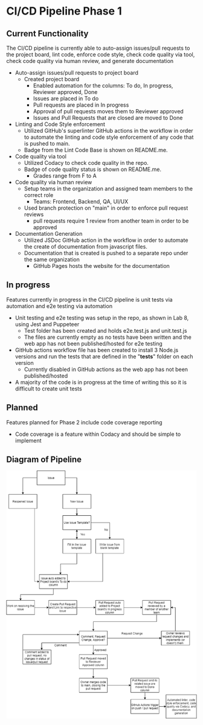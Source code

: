 # CI/CD Pipeline Phase 1

## Current Functionality

The CI/CD pipeline is currently able to auto-assign issues/pull requests to the project board, lint code, enforce code style, check code quality via tool, check code quality via human review, and generate documentation

- Auto-assign issues/pull requests to project board
  - Created project board
    - Enabled automation for the columns: To do, In progress, Reviewer approved, Done
    - Issues are placed in To do
    - Pull requests are placed in In progress
    - Approval of pull requests moves them to Reviewer approved
    - Issues and Pull Requests that are closed are moved to Done
- Linting and Code Style enforcement
  - Utilized GitHub's superlinter GitHub actions in the workflow in order to automate the linting and code style enforcement of any code that is pushed to main.
  - Badge from the Lint Code Base is shown on README.me.
- Code quality via tool
  - Utilized Codacy to check code quality in the repo.
  - Badge of code quality status is shown on README.me.
    - Grades range from F to A
- Code quality via human review
  - Setup teams in the organization and assigned team members to the correct role
    - Teams: Frontend, Backend, QA, UI/UX
  - Used branch protection on "main" in order to enforce pull request reviews
    - pull requests require 1 review from another team in order to be approved
- Documentation Generation
  - Utilized JSDoc GitHub action in the workflow in order to automate the create of documentation from javascript files.
  - Documentation that is created is pushed to a separate repo under the same organization
    - GitHub Pages hosts the website for the documentation

## In progress

Features currently in progress in the CI/CD pipeline is unit tests via automation and e2e testing via automation

- Unit testing and e2e testing was setup in the repo, as shown in Lab 8, using Jest and Puppeteer
  - Test folder has been created and holds e2e.test.js and unit.test.js
  - The files are currently empty as no tests have been written and the web app has not been published/hosted for e2e testing
- GitHub actions workflow file has been created to install 3 Node.js versions and run the tests that are defined in the "__tests__" folder on each version
  - Currently disabled in GitHub actions as the web app has not been published/hosted
- A majority of the code is in progress at the time of writing this so it is difficult to create unit tests

## Planned

Features planned for Phase 2 include code coverage reporting

- Code coverage is a feature within Codacy and should be simple to implement

## Diagram of Pipeline

![Phase 1 CI/CD Pipeline Diagram](phase1.drawio.png)

